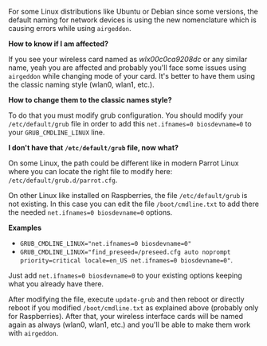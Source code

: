 For some Linux distributions like Ubuntu or Debian since some versions, the default naming for network devices is using the new nomenclature which is causing errors while using `airgeddon`.

__How to know if I am affected?__

If you see your wireless card named as _wlx00c0ca9208dc_ or any similar name, yeah you are affected and probably you'll face some issues using `airgeddon` while changing mode of your card. It's better to have them using the classic naming style (wlan0, wlan1, etc.).

__How to change them to the classic names style?__

To do that you must modify grub configuration. You should modify your `/etc/default/grub` file in order to add this `net.ifnames=0 biosdevname=0` to your `GRUB_CMDLINE_LINUX` line.

__I don't have that  `/etc/default/grub` file, now what?__

On some Linux, the path could be different like in modern Parrot Linux where you can locate the right file to modify here: `/etc/default/grub.d/parrot.cfg`.

On other Linux like installed on Raspberries, the file `/etc/default/grub` is not existing. In this case you can edit the file `/boot/cmdline.txt` to add there the needed `net.ifnames=0 biosdevname=0` options.

__Examples__

 - `GRUB_CMDLINE_LINUX="net.ifnames=0 biosdevname=0"`
 - `GRUB_CMDLINE_LINUX="find_preseed=/preseed.cfg auto noprompt priority=critical locale=en_US net.ifnames=0 biosdevname=0"`.

Just add `net.ifnames=0 biosdevname=0` to your existing options keeping what you already have there.

After modifying the file, execute `update-grub` and then reboot or directly reboot if you modified `/boot/cmdline.txt` as explained above (probably only for Raspberries). After that, your wireless interface cards will be named again as always (wlan0, wlan1, etc.) and you'll be able to make them work with `airgeddon`.